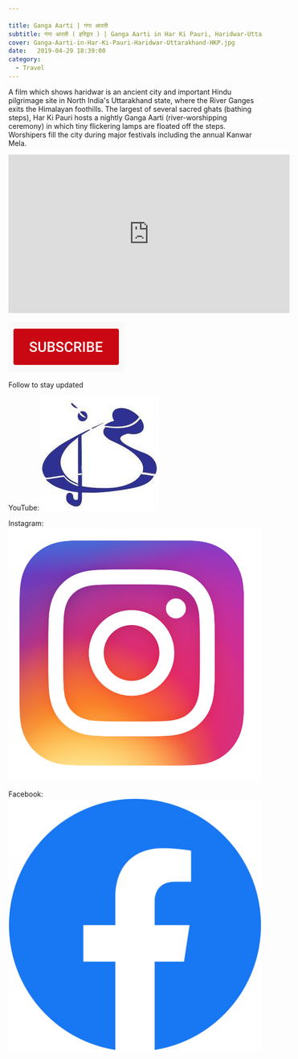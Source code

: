 ```yaml
---

title: Ganga Aarti | गंगा आरती
subtitle: गंगा आरती ( हरिद्वार ) | Ganga Aarti in Har Ki Pauri, Haridwar-Uttarakhand 
cover: Ganga-Aarti-in-Har-Ki-Pauri-Haridwar-Uttarakhand-HKP.jpg
date:   2019-04-29 18:39:00
category:
  - Travel
---
```


A film which shows haridwar is an ancient city and important Hindu pilgrimage site in North India's Uttarakhand state, where the River Ganges exits the Himalayan foothills. The largest of several sacred ghats (bathing steps), Har Ki Pauri hosts a nightly Ganga Aarti (river-worshipping ceremony) in which tiny flickering lamps are floated off the steps. Worshipers fill the city during major festivals including the annual Kanwar Mela.

<iframe width="560" height="315" src="https://www.youtube.com/embed/XKy8H5HAbis" frameborder="0" allow="accelerometer; autoplay; encrypted-media; gyroscope; picture-in-picture" allowfullscreen></iframe>

[![button](/img/blog/button.png)](https://www.youtube.com/c/JiwanGhosal/?sub_confirmation=1 "button") 



Follow to stay updated

YouTube: [![youtube](/img/blog/logo.jpg)](https://www.youtube.com/c/JiwanGhosal "youtube")

Instagram: [![insta](/img/blog/insta.png)](https://www.instagram.com/stchr_heart/ "insta") 

Facebook: [![fb](/img/blog/fb.png)](https://www.facebook.com/jiwan.ghosal/ "fb")